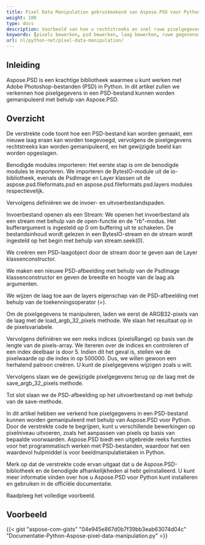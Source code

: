 ```yaml
---
title: Pixel Data Manipulation gebruikmakend van Aspose.PSD voor Python
weight: 100
type: docs
description: Voorbeeld van hoe u rechtstreeks en snel ruwe pixelgegevens kunt bijwerken met behulp van de PSD Python API van Aspose.PSD
keywords: [pixels bewerken, psd bewerken, laag bewerken, ruwe gegevensmanipulatie, psd-gegevens bewerken, psd-api, python, voorbeeldcode]
url: nl/python-net/pixel-data-manipulation/
---
```


## **Inleiding**
Aspose.PSD is een krachtige bibliotheek waarmee u kunt werken met Adobe Photoshop-bestanden (PSD) in Python. In dit artikel zullen we verkennen hoe pixelgegevens in een PSD-bestand kunnen worden gemanipuleerd met behulp van Aspose.PSD.

## **Overzicht**
De verstrekte code toont hoe een PSD-bestand kan worden gemaakt, een nieuwe laag eraan kan worden toegevoegd, vervolgens de pixelgegevens rechtstreeks kan worden gemanipuleerd, en het gewijzigde beeld kan worden opgeslagen.

Benodigde modules importeren: Het eerste stap is om de benodigde modules te importeren. We importeren de BytesIO-module uit de io-bibliotheek, evenals de PsdImage en Layer klassen uit de aspose.psd.fileformats.psd en aspose.psd.fileformats.psd.layers modules respectievelijk.

Vervolgens definiëren we de invoer- en uitvoerbestandspaden.

Invoerbestand openen als een Stream: We openen het invoerbestand als een stream met behulp van de open-functie en de "rb"-modus. Het bufferargument is ingesteld op 0 om buffering uit te schakelen. De bestandsinhoud wordt gelezen in een BytesIO-stream en de stream wordt ingesteld op het begin met behulp van stream.seek(0).

We creëren een PSD-laagobject door de stream door te geven aan de Layer klassenconstructor.

We maken een nieuwe PSD-afbeelding met behulp van de PsdImage klassenconstructor en geven de breedte en hoogte van de laag als argumenten.

We wijzen de laag toe aan de layers eigenschap van de PSD-afbeelding met behulp van de toekenningsoperator (=).

Om de pixelgegevens te manipuleren, laden we eerst de ARGB32-pixels van de laag met de load_argb_32_pixels methode. We slaan het resultaat op in de pixelsvariabele.

Vervolgens definiëren we een reeks indices (pixelsRange) op basis van de lengte van de pixels-array. We itereren over de indices en controleren of een index deelbaar is door 5. Indien dit het geval is, stellen we de pixelwaarde op die index in op 500000. Dus, we willen gewoon een herhalend patroon creëren. U kunt de pixelgegevens wijzigen zoals u wilt.

Vervolgens slaan we de gewijzigde pixelgegevens terug op de laag met de save_argb_32_pixels methode.

Tot slot slaan we de PSD-afbeelding op het uitvoerbestand op met behulp van de save-methode.

In dit artikel hebben we verkend hoe pixelgegevens in een PSD-bestand kunnen worden gemanipuleerd met behulp van Aspose.PSD voor Python. Door de verstrekte code te begrijpen, kunt u verschillende bewerkingen op pixelniveau uitvoeren, zoals het aanpassen van pixels op basis van bepaalde voorwaarden. Aspose.PSD biedt een uitgebreide reeks functies voor het programmatisch werken met PSD-bestanden, waardoor het een waardevol hulpmiddel is voor beeldmanipulatietaken in Python.

Merk op dat de verstrekte code ervan uitgaat dat u de Aspose.PSD-bibliotheek en de benodigde afhankelijkheden al hebt geïnstalleerd. U kunt meer informatie vinden over hoe u Aspose.PSD voor Python kunt installeren en gebruiken in de officiële documentatie.

Raadpleeg het volledige voorbeeld.

## **Voorbeeld**
{{< gist "aspose-com-gists" "04e945e867d0b7f39bb3eab63074d04c" "Documentatie-Python-Aspose-pixel-data-manipulation.py" >}}
